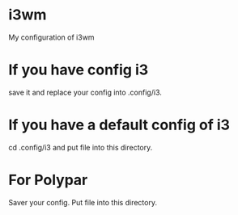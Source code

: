 # i3wm
My configuration of i3wm

# If you have config i3
save it
and replace your config into .config/i3.
# If you have a default config of i3
cd .config/i3 and put file into this directory.

# For Polypar
Saver your config.
Put file into this directory.
